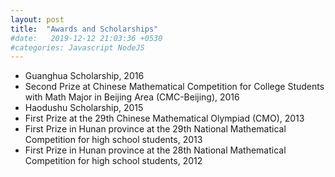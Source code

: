 ```yaml
---
layout: post
title:  "Awards and Scholarships"
#date:   2019-12-12 21:03:36 +0530
#categories: Javascript NodeJS
---
```

* Guanghua Scholarship, 2016 
* Second Prize at Chinese Mathematical Competition for College Students with Math Major in Beijing Area (CMC-Beijing), 2016
* Haodushu Scholarship, 2015  
* First Prize at the 29th Chinese Mathematical Olympiad (CMO), 2013  
* First Prize in Hunan province at the 29th National Mathematical Competition for high school students, 2013
* First Prize in Hunan province at the 28th National Mathematical Competition for high school students, 2012  

